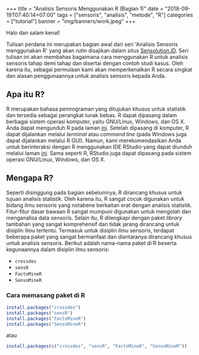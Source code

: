 +++
title = "Analisis Sensoris Menggunakan R (Bagian 1)"
date = "2018-09-19T07:40:14+07:00"
tags = ["sensoris", "analisis", "metode", "R"]
categories = ["tutorial"]
banner = "img/banners/work.jpeg"
+++

Halo dan salam kenal!

Tulisan perdana ini merupakan bagian awal dari seri 'Analisis Sensoris menggunakan R' yang akan rutin disajikan dalam situs [Sensolution.ID](https://sensolution.id). Seri tulisan ini akan membahas bagaimana cara menggunakan R untuk analisis sensoris tahap demi tahap dan disertai dengan contoh studi kasus. Oleh karena itu, sebagai permulaan kami akan memperkenalkan R secara singkat dan alasan penggunaannya untuk analisis sensoris kepada Anda.

## Apa itu R?
R merupakan bahasa pemrograman yang ditujukan khusus untuk statistik dan tersedia sebagai perangkat lunak bebas. R dapat dipasang dalam berbagai sistem operasi komputer, yaitu GNU/Linux, Windows, dan OS X. Anda dapat mengunduh R pada laman [ini](https://cran.r-project.org). Setelah dipasang di komputer, R dapat dijalankan melalui *terminal* atau *command line* (pada Windows juga dapat dijalankan melalui R GUI). Namun, kami merekomendasikan Anda untuk berinteraksi dengan R menggunakan IDE RStudio yang dapat diunduh melalui laman [ini](https://rstudio.com). Sama seperti R, RStudio juga dapat dipasang pada sistem operasi GNU/Linux, Windows, dan OS X.

## Mengapa R?
Seperti disinggung pada bagian sebelumnya, R dirancang khusus untuk tujuan analisis statistik. Oleh karena itu, R sangat cocok digunakan untuk bidang ilmu sensoris yang notabene berkaitan erat dengan analisis statistik. Fitur-fitur dasar bawaan R sangat mumpuni digunakan untuk mengolah dan menganalisa data sensoris. Selain itu, R dilengkapi dengan paket *library* tambahan yang sangat komprehensif dan tidak jarang dirancang untuk disiplin ilmu tertentu. Termasuk untuk disiplin ilmu sensoris, terdapat beberapa paket yang sangat bermanfaat dan diantaranya dirancang khusus untuk analisis sensoris. Berikut adalah nama-nama paket di R beserta kegunaannya dalam disiplin ilmu sensoris:

* `crossdes`
* `sensR`
* `FactoMineR`
* `SensoMineR`


### Cara memasang paket di R

```r
install.packages("crossdes")
install.packages("sensR")
install.packages("FactoMineR")
install.packages("SensoMineR")
```

atau

```r
install.packages(c("crossdes", "sensR", "FactoMineR", "SensoMineR"))
```
